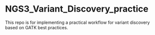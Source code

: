 # NGS3_Variant_Discovery_practice
This repo is for implementing a practical workflow for variant discovery based on GATK best practices.
